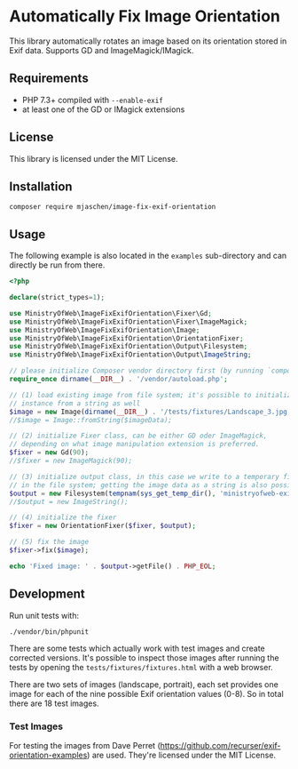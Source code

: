 # Automatically Fix Image Orientation

This library automatically rotates an image based on its orientation stored in Exif data. Supports GD and ImageMagick/IMagick.

## Requirements

- PHP 7.3+ compiled with `--enable-exif`
- at least one of the GD or IMagick extensions

## License

This library is licensed under the MIT License.

## Installation

``` shell
composer require mjaschen/image-fix-exif-orientation
```

## Usage

The following example is also located in the `examples` sub-directory and can directly be run from there.

``` php
<?php

declare(strict_types=1);

use MinistryOfWeb\ImageFixExifOrientation\Fixer\Gd;
use MinistryOfWeb\ImageFixExifOrientation\Fixer\ImageMagick;
use MinistryOfWeb\ImageFixExifOrientation\Image;
use MinistryOfWeb\ImageFixExifOrientation\OrientationFixer;
use MinistryOfWeb\ImageFixExifOrientation\Output\Filesystem;
use MinistryOfWeb\ImageFixExifOrientation\Output\ImageString;

// please initialize Composer vendor directory first (by running `composer install`)
require_once dirname(__DIR__) . '/vendor/autoload.php';

// (1) load existing image from file system; it's possible to initialize an Image
// instance from a string as well
$image = new Image(dirname(__DIR__) . '/tests/fixtures/Landscape_3.jpg');
//$image = Image::fromString($imageData);

// (2) initialize Fixer class, can be either GD oder ImageMagick,
// depending on what image manipulation extension is preferred.
$fixer = new Gd(90);
//$fixer = new ImageMagick(90);

// (3) initialize output class, in this case we write to a temporary file
// in the file system; getting the image data as a string is also possible
$output = new Filesystem(tempnam(sys_get_temp_dir(), 'ministryofweb-exif-fix') . '.jpg');
//$output = new ImageString();

// (4) initialize the fixer
$fixer = new OrientationFixer($fixer, $output);

// (5) fix the image
$fixer->fix($image);

echo 'Fixed image: ' . $output->getFile() . PHP_EOL;
```

## Development

Run unit tests with:

``` shell
./vendor/bin/phpunit
```

There are some tests which actually work with test images and create corrected versions. It's possible to inspect those images after running the tests by opening the `tests/fixtures/fixtures.html` with a web browser.

There are two sets of images (landscape, portrait), each set provides one image for each of the nine possible Exif orientation values (0-8). So in total there are 18 test images.

### Test Images

For testing the images from Dave Perret (<https://github.com/recurser/exif-orientation-examples>) are used. They're licensed under the MIT License.
